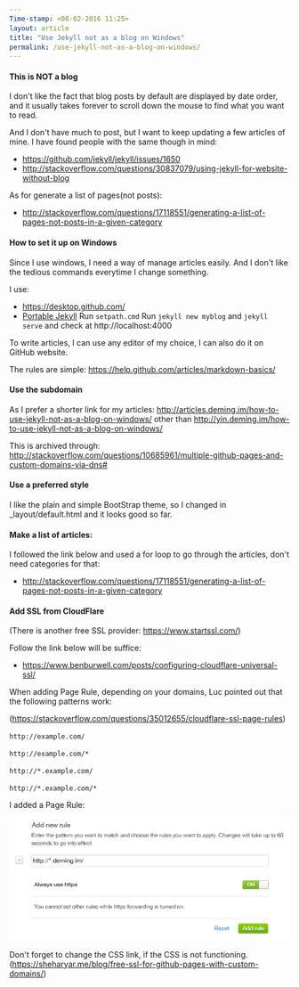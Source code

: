 ```yaml
---
Time-stamp: <08-02-2016 11:25>
layout: article
title: "Use Jekyll not as a blog on Windows"
permalink: /use-jekyll-not-as-a-blog-on-windows/
---
```


#### This is NOT a blog

I don't like the fact that blog posts by default are displayed by date order, and it usually takes forever to scroll down the mouse to find what you want to read.

And I don't have much to post, but I want to keep updating a few articles of mine. I have found people with the same though in mind:
- https://github.com/jekyll/jekyll/issues/1650
- http://stackoverflow.com/questions/30837079/using-jekyll-for-website-without-blog

As for generate a list of pages(not posts):
- http://stackoverflow.com/questions/17118551/generating-a-list-of-pages-not-posts-in-a-given-category

#### How to set it up on Windows

Since I use windows, I need a way of manage articles easily. And I don't like the tedious commands everytime I change something.

I use:
- https://desktop.github.com/
- [Portable Jekyll](https://github.com/madhur/PortableJekyll)
  Run `setpath.cmd`
  Run `jekyll new myblog` and `jekyll serve` and check at http://localhost:4000

To write articles, I can use any editor of my choice, I can also do it on GitHub website.

The rules are simple:
https://help.github.com/articles/markdown-basics/

#### Use the subdomain

As I prefer a shorter link for my articles:
http://articles.deming.im/how-to-use-jekyll-not-as-a-blog-on-windows/
other than
http://yin.deming.im/how-to-use-jekyll-not-as-a-blog-on-windows/

This is archived through:
http://stackoverflow.com/questions/10685961/multiple-github-pages-and-custom-domains-via-dns#

#### Use a preferred style

I like the plain and simple BootStrap theme, so I changed in _layout/default.html and it looks good so far.

#### Make a list of articles:

I followed the link below and used a for loop to go through the articles, don't need categories for that:
- http://stackoverflow.com/questions/17118551/generating-a-list-of-pages-not-posts-in-a-given-category

#### Add SSL from CloudFlare

(There is another free SSL provider: https://www.startssl.com/)

Follow the link below will be suffice:
- https://www.benburwell.com/posts/configuring-cloudflare-universal-ssl/

When adding Page Rule, depending on your domains, Luc pointed out that the following patterns work:

(https://stackoverflow.com/questions/35012655/cloudflare-ssl-page-rules)

`http://example.com/`

`http://example.com/*`

`http://*.example.com/`

`http://*.example.com/*`

I added a Page Rule:

![https: ON](/images/add-new-rule.png)

Don't forget to change the CSS link, if the CSS is not functioning.
(https://sheharyar.me/blog/free-ssl-for-github-pages-with-custom-domains/)
